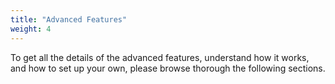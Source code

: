 ```yaml
---
title: "Advanced Features"
weight: 4
---
```


To get all the details of the advanced features, understand how it works, and how to set
up your own, please browse thorough the following sections.
